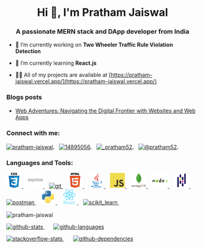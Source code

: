 <h1 align="center">Hi 👋, I'm Pratham Jaiswal</h1>
<h3 align="center">A passionate MERN stack and DApp developer from India</h3>

- 🔭 I’m currently working on **Two Wheeler Traffic Rule Violation Detection**

- 🌱 I’m currently learning **React.js**

- 👨‍💻 All of my projects are available at [https://pratham-jaiswal.vercel.app/](https://pratham-jaiswal.vercel.app/)

### Blogs posts
<!-- BLOG-POST-LIST:START -->
- [Web Adventures: Navigating the Digital Frontier with Websites and Web Apps](https://medium.com/@pratham52/web-adventures-navigating-the-digital-frontier-with-websites-and-web-apps-9226ce487719?source=rss-22cb12301bff------2)
<!-- BLOG-POST-LIST:END -->

<h3 align="left">Connect with me:</h3>
<p align="left">
  <a href="https://linkedin.com/in/pratham-jaiswal" target="blank">
    <img align="center" src="https://raw.githubusercontent.com/rahuldkjain/github-profile-readme-generator/master/src/images/icons/Social/linked-in-alt.svg" alt="pratham-jaiswal" height="30" width="40" />
  </a>&nbsp;&nbsp;
  <a href="https://stackoverflow.com/users/14895056" target="blank">
    <img align="center" src="https://raw.githubusercontent.com/rahuldkjain/github-profile-readme-generator/master/src/images/icons/Social/stack-overflow.svg" alt="14895056" height="30" width="40" />
  </a>&nbsp;&nbsp;
  <a href="https://instagram.com/_pratham52" target="blank">
    <img align="center" src="https://raw.githubusercontent.com/rahuldkjain/github-profile-readme-generator/master/src/images/icons/Social/instagram.svg" alt="_pratham52" height="30" width="40" />
  </a>&nbsp;&nbsp;
  <a href="https://medium.com/@pratham52" target="blank">
    <img align="center" src="https://raw.githubusercontent.com/rahuldkjain/github-profile-readme-generator/master/src/images/icons/Social/medium.svg" alt="@pratham52" height="30" width="40" />
  </a>&nbsp;&nbsp;
</p>

<h3 align="left">Languages and Tools:</h3>
<p align="left">
  <a href="https://www.w3schools.com/css/" target="_blank" rel="noreferrer">
    <img src="https://raw.githubusercontent.com/devicons/devicon/master/icons/css3/css3-original-wordmark.svg" alt="css3" width="40" height="40"/>
  </a>&nbsp;&nbsp;
  <a href="https://expressjs.com" target="_blank" rel="noreferrer">
    <img src="https://raw.githubusercontent.com/devicons/devicon/master/icons/express/express-original-wordmark.svg" alt="express" width="40" height="40"/>
  </a>&nbsp;&nbsp;
  <a href="https://git-scm.com/" target="_blank" rel="noreferrer">
    <img src="https://www.vectorlogo.zone/logos/git-scm/git-scm-icon.svg" alt="git" width="40" height="40"/>
  </a>&nbsp;&nbsp;
  <a href="https://www.w3.org/html/" target="_blank" rel="noreferrer">
    <img src="https://raw.githubusercontent.com/devicons/devicon/master/icons/html5/html5-original-wordmark.svg" alt="html5" width="40" height="40"/>
  </a>&nbsp;&nbsp;
  <a href="https://www.java.com" target="_blank" rel="noreferrer"> 
    <img src="https://raw.githubusercontent.com/devicons/devicon/master/icons/java/java-original.svg" alt="java" width="40" height="40"/> 
  </a>&nbsp;&nbsp;
  <a href="https://developer.mozilla.org/en-US/docs/Web/JavaScript" target="_blank" rel="noreferrer"> 
    <img src="https://raw.githubusercontent.com/devicons/devicon/master/icons/javascript/javascript-original.svg" alt="javascript" width="40" height="40"/> 
  </a>&nbsp;&nbsp;
  <a href="https://www.mongodb.com/" target="_blank" rel="noreferrer"> 
    <img src="https://raw.githubusercontent.com/devicons/devicon/master/icons/mongodb/mongodb-original-wordmark.svg" alt="mongodb" width="40" height="40"/> 
  </a>&nbsp;&nbsp;
  <a href="https://nodejs.org" target="_blank" rel="noreferrer"> 
    <img src="https://raw.githubusercontent.com/devicons/devicon/master/icons/nodejs/nodejs-original-wordmark.svg" alt="nodejs" width="40" height="40"/> 
  </a>&nbsp;&nbsp;
  <a href="https://pandas.pydata.org/" target="_blank" rel="noreferrer"> 
    <img src="https://raw.githubusercontent.com/devicons/devicon/2ae2a900d2f041da66e950e4d48052658d850630/icons/pandas/pandas-original.svg" alt="pandas" width="40" height="40"/> 
  </a>&nbsp;&nbsp;
  <a href="https://postman.com" target="_blank" rel="noreferrer"> 
    <img src="https://www.vectorlogo.zone/logos/getpostman/getpostman-icon.svg" alt="postman" width="40" height="40"/> 
  </a>&nbsp;&nbsp;
  <a href="https://www.python.org" target="_blank" rel="noreferrer"> 
    <img src="https://raw.githubusercontent.com/devicons/devicon/master/icons/python/python-original.svg" alt="python" width="40" height="40"/> 
  </a>&nbsp;&nbsp;
  <a href="https://reactjs.org/" target="_blank" rel="noreferrer"> 
    <img src="https://raw.githubusercontent.com/devicons/devicon/master/icons/react/react-original-wordmark.svg" alt="react" width="40" height="40"/> 
  </a>&nbsp;&nbsp;
  <a href="https://scikit-learn.org/" target="_blank" rel="noreferrer">
    <img src="https://upload.wikimedia.org/wikipedia/commons/0/05/Scikit_learn_logo_small.svg" alt="scikit_learn" width="40" height="40"/> 
  </a>&nbsp;&nbsp;
</p>

<p><img align="center" src="https://github-readme-stats.vercel.app/api/top-langs?username=pratham-jaiswal&show_icons=true&locale=en&layout=compact" alt="pratham-jaiswal" /></p>

<p>
<a href="https://quine.sh?utm_source=widgets&utm_campaign=pratham-jaiswal">
  <img src="https://stats.quine.sh/pratham-jaiswal/github?theme=dark" alt="github-stats" width="400"/>
</a>&nbsp;&nbsp;&nbsp;&nbsp;&nbsp;
<a href="https://quine.sh?utm_source=widgets&utm_campaign=pratham-jaiswal">
  <img src="https://stats.quine.sh/pratham-jaiswal/languages-over-time?theme=dark" alt="github-languages" width="440"/>
</a>
</p>

<p>
  <a href="https://quine.sh?utm_source=widgets&utm_campaign=pratham-jaiswal">
    <img src="https://stats.quine.sh/pratham-jaiswal/stack-overflow?theme=dark" alt="stackoverflow-stats" width="400"/>
  </a>&nbsp;&nbsp;&nbsp;&nbsp;&nbsp;
  <a href="https://quine.sh?utm_source=widgets&utm_campaign=pratham-jaiswal">
    <img src="https://stats.quine.sh/pratham-jaiswal/dependencies?theme=dark" alt="github-dependencies" width="400"/>
  </a>
</p>
